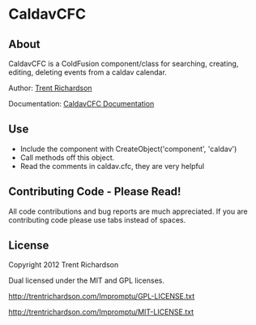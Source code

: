 CaldavCFC
=========

About
-----
CaldavCFC is a ColdFusion component/class for searching, creating, editing, deleting events from a caldav calendar.

Author: [Trent Richardson](http://trentrichardson.com)

Documentation: [CaldavCFC Documentation](http://trentrichardson.com/2012/07/09/caldavcfc-access-and-update-caldav-with-coldfusion/)

Use
---
- Include the component with CreateObject('component', 'caldav')
- Call methods off this object.
- Read the comments in caldav.cfc, they are very helpful

Contributing Code - Please Read!
--------------------------------
All code contributions and bug reports are much appreciated.  If you are contributing code please use tabs instead of spaces.


License
-------
Copyright 2012 Trent Richardson

Dual licensed under the MIT and GPL licenses.

http://trentrichardson.com/Impromptu/GPL-LICENSE.txt

http://trentrichardson.com/Impromptu/MIT-LICENSE.txt